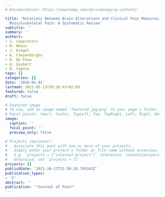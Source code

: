 ```yaml
---
# Documentation: https://wowchemy.com/docs/managing-content/

title: 'Relations Between Brain Alterations and Clinical Pain Measures in Chronic
  Musculoskeletal Pain: A Systematic Review'
subtitle: ''
summary: ''
authors:
- I. Coppieters
- M. Meeus
- J. Kregel
- K. Caeyenberghs
- R. De Pauw
- D. Goubert
- B. Cagnie
tags: []
categories: []
date: '2016-01-01'
lastmod: 2021-05-13T20:16:47+02:00
featured: false
draft: false

# Featured image
# To use, add an image named `featured.jpg/png` to your page's folder.
# Focal points: Smart, Center, TopLeft, Top, TopRight, Left, Right, BottomLeft, Bottom, BottomRight.
image:
  caption: ''
  focal_point: ''
  preview_only: false

# Projects (optional).
#   Associate this post with one or more of your projects.
#   Simply enter your project's folder or file name without extension.
#   E.g. `projects = ["internal-project"]` references `content/project/deep-learning/index.md`.
#   Otherwise, set `projects = []`.
projects: []
publishDate: '2021-10-17T21:50:10.745343Z'
publication_types:
- '2'
abstract: ''
publication: '*Journal of Pain*'
---
```

